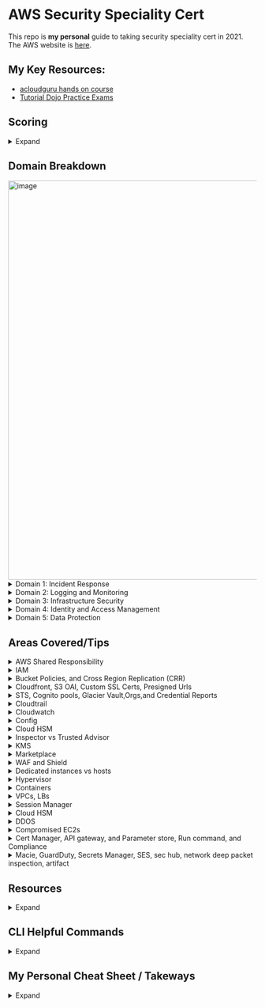 # AWS Security Speciality Cert
This repo is **my personal** guide to taking security speciality cert in 2021. The AWS website is [here](https://aws.amazon.com/certification/certified-security-specialty/).

## My Key Resources: 
* [acloudguru hands on course](https://acloudguru.com/course/aws-certified-security-specialty)
* [Tutorial Dojo Practice Exams](https://portal.tutorialsdojo.com/courses/aws-certified-security-specialty-practice-exams/lessons/practice-exams-timed-mode-7/)

## Scoring
<details>
  <summary>Expand</summary>
  
* 100 - 1000 with minimum 720
* scaled scoring model
* 15 unscored questions that do not affect your score
* Unanswered questions are scored as incorrect; there is no penalty for guessing
* Multiple-choice: Has one correct response and three incorrect responses (distractors).
* Multiple-response: Has two or more correct responses out of five or more options
</details>

## Domain Breakdown 
<img width="807" alt="image" src="https://user-images.githubusercontent.com/44328319/133793047-a5f83399-c53b-4bbb-b12f-322619eb123f.png">

<details>
  <summary>Domain 1: Incident Response </summary>
  
1.1 Given an AWS abuse notice, evaluate the suspected compromised instance or exposed access keys.
* Given an AWS Abuse report about an EC2 instance, securely isolate the instance as part of a forensic investigation.
* Analyze logs relevant to a reported instance to verify a breach, and collect relevant data.
* Capture a memory dump from a suspected instancefor later deep analysis or for legal compliance reasons.
  
1.2 Verify that the Incident Response plan includes relevant AWS services.
* Determine if changes to baseline security configuration have been made.
* Determine if list omits services,processes, or procedures which facilitate Incident Response.
* Recommend services, processes, procedures to remediate gaps.

1.3 Evaluate the configuration of automated alerting, and execute possible remediation of security-related incidents and emerging issues.
* Automate evaluation of conformance with rules for new/changed/removed resources.
* Apply rule-based alerts for common infrastructure misconfigurations.
* Review previous security incidents and recommend improvements to existing systems
  
</details>
<details>
  <summary>Domain 2: Logging and Monitoring </summary>
  
2.1 Design and implement security monitoring and alerting.
* Analyze architecture and identify monitoring requirements and sources for monitoring statistics.
* Analyze architecture to determine which AWS services can be used to automate monitoring and alerting.*
* Analyze the requirements for custom application monitoring, and determine how this could be achieved.
* Setup automated tools/scripts to perform regular audits.
Version 2.0SCS-C014|P A G E

2.2 Troubleshoot security monitoring and alerting.
* Given an occurrence of a known event without the expected alerting, analyze the service functionality and configuration andremediate.
* Given an occurrence of a known event without the expected alerting, analyze the permissions and remediate.
* Given a custom application which is not reporting its statistics, analyze the configuration and remediate.
* Review audit trails of system and user activity.

2.3 Design and implement a logging solution.
* Analyze architecture and identify logging requirements and sources for log ingestion.
* Analyze requirements and implement durable and secure log storage according to AWS best practices.
* Analyzearchitecture to determine which AWS services can be used to automate log ingestion and analysis.

2.4Troubleshoot logging solutions.
* Given the absence of logs, determine the incorrect configuration and define remediation steps.
* Analyze logging access permissions to determine incorrect configuration and define remediation steps.
* Based on the security policy requirements, determine the correct log level, type, and sources
</details>


<details>
  <summary>Domain 3: Infrastructure Security </summary>
  
3.1 Design edge security on AWS.
* For a given workload, assess and limit the attack surface.
* Reduce blast radius (e.g. by distributing applications across accounts and regions).
* Choose appropriate AWS and/or third-party edge services such as WAF, CloudFront and Route53 to protect against DDoS or filter application-level attacks.
* Given a set of edge protection requirements for an application, evaluate the mechanisms to prevent and detect intrusions for compliance and recommend required changes.
* Test WAF rules to ensure they block malicious traffic.

3.2 Design and implement a secure network infrastructure.
* Disable any unnecessary network ports and protocols.
* Given a set of edge protection requirements, evaluate the security groups and NACLs of an application for compliance and recommend required changes.
* Given security requirements, decide on network segmentation (e.g. security groups and NACLs) that allow the minimum ingress/egress access required.
* Determine the use case for VPN or Direct Connect.Determine the use case for enabling VPC Flow Logs.
* Given a description of the network infrastructure for a VPC, analyze the use of subnets and gateways for secure operation.

3.3 Troubleshoot a secure network infrastructure.
* Determine where network traffic flow is being denied.
* Given a configuration,confirm security groups and NACLs have been implemented correctly.


3.4 Design and implement host-based security.
* Given security requirements, install and configure host-based protections including Inspector, SSM.
* Decide when to use host-based firewall like iptables.Recommend methods for host hardening and monitoring.  
</details>

<details>
  <summary>Domain 4: Identity and Access Management </summary>
  
4.1 Design and implement a scalable authorization and authentication system to access AWS resources.
* Given a description of a workload, analyze the access control configuration for AWS services and make recommendations that reduce risk.
* Given a description how an organization manages their AWS accounts, verify security of their root user.
* Given your organization’s compliance requirements, determine when to apply user policies and resource policies.
* Within an organization’s policy, determine when to federate a directory services to IAM.
* Design a scalable authorization model that includes users, groups, roles, and policies.
* Identify and restrict individual users of data and AWS resources.
* Review policies to establish that users/systems are restricted from performing functions beyond their responsibility, and also enforce proper separation of duties.

4.2 Troubleshoot an authorization and authentication system to access AWS resources.
* Investigate a user’s inability to access S3 bucket contents.
* Investigate a user’s inability to switchroles to a different account.
* Investigate an Amazon EC2 instance’s inability to access a given AWS resource

</details>
<details>
  <summary>Domain 5: Data Protection</summary>
  
5.1 Design and implement key management and use.
* Analyze a given scenario to determine an appropriate key management solution.
* Given a set of data protection requirements, evaluate key usage and recommend required changes.
* Determine and control the blast radius of a key compromise event and design a solution to contain the same.

5.2 Troubleshoot key management.
* Breakdown the difference between a KMS key grant and IAM policy.
* Deduce the precedence given different conflicting policies for a given key.
* Determine when and how to revoke permissions for a user or service in the event of a compromise.

5.3 Design and implement a data encryption solution for data at rest and data in transit.
* Given a set of data protection requirements, evaluate the security of the data at rest in a workload and recommend required changes.
* Verify policy on a key such that it can only beused by specific AWS services.
* Distinguish the compliance state of data through tag-based data classifications and automate remediation.
* Evaluate a number of transport encryption techniques and select the appropriate method (i.e. TLS, IPsec, client-side KMS encryption).
</details>

## Areas Covered/Tips
<details>
  <summary>AWS Shared Responsibility</summary>
  
  <img width="406" alt="image" src="https://user-images.githubusercontent.com/44328319/133936461-073ed22c-8298-4232-aac8-375968e5e2ac.png">
  <img width="1045" alt="image" src="https://user-images.githubusercontent.com/44328319/133936239-673da30a-479b-45ec-8d0e-907ac5546118.png">
  <img width="1265" alt="image" src="https://user-images.githubusercontent.com/44328319/133936186-4f2fd92a-c589-42fe-b712-bb8852d28749.png">
  <img width="241" alt="image" src="https://user-images.githubusercontent.com/44328319/133936265-a9281a8f-e848-4572-8365-36a048b3a1d6.png">

</details>
<details>
  <summary>IAM</summary>
    
  <img width="245" alt="image" src="https://user-images.githubusercontent.com/44328319/133936280-baf4f25d-83a5-4c98-be57-d3f7f8c6b258.png">
  <img width="240" alt="image" src="https://user-images.githubusercontent.com/44328319/133936293-d03014fd-94bc-4e94-8dcb-4c7f756d3dff.png">
  <img width="225" alt="image" src="https://user-images.githubusercontent.com/44328319/133936304-a06c2b3f-7cee-4119-9358-ebc89f913361.png">
 
</details>
 
<details>
  <summary>Bucket Policies, and Cross Region Replication (CRR)</summary>
  
  <img width="251" alt="image" src="https://user-images.githubusercontent.com/44328319/133936329-c50e8a26-fd61-4e43-a4a0-41056574ccf2.png">
  <img width="423" alt="image" src="https://user-images.githubusercontent.com/44328319/133936341-c793ed62-3ffd-42bd-bd5e-1dafdc52983e.png">
  <img width="359" alt="image" src="https://user-images.githubusercontent.com/44328319/133936469-877b6c3d-31fa-4ee9-bc6e-819b84bbaf0e.png">
  <img width="403" alt="image" src="https://user-images.githubusercontent.com/44328319/133936353-34a502f4-0da7-4978-a27a-f1610d3c5c09.png">
  <img width="371" alt="image" src="https://user-images.githubusercontent.com/44328319/133936490-9e13d487-1f2d-46d1-aaab-e751aae3193b.png">
  <img width="413" alt="image" src="https://user-images.githubusercontent.com/44328319/133936356-8679fda4-dfed-44ec-8c83-caff89c65c62.png">
  <img width="412" alt="image" src="https://user-images.githubusercontent.com/44328319/133936369-8f69d8d2-e847-4c03-a64a-e4145a40df8d.png">
  <img width="335" alt="image" src="https://user-images.githubusercontent.com/44328319/133936499-8512bf7e-cb79-4bd8-9832-f77bbdfd0c1a.png">
  <img width="398" alt="image" src="https://user-images.githubusercontent.com/44328319/133936502-8f041410-2519-49cd-a312-d5e2a1e2461d.png">
    
</details>
<details>
  <summary>Cloudfront, S3 OAI, Custom SSL Certs, Presigned Urls</summary>
  Steps to set up OAI see below in order for exam
  <img width="536" alt="image" src="https://user-images.githubusercontent.com/44328319/134004317-09945c2d-4bf7-4d7f-88c6-640c35829d11.png">  
  <img width="1081" alt="image" src="https://user-images.githubusercontent.com/44328319/134005268-b56b0dc0-210b-44d8-8682-c768ad23dd64.png">
  <img width="1141" alt="image" src="https://user-images.githubusercontent.com/44328319/134006453-5ee89c7b-7bb6-4e34-8574-4f07d60e5601.png">

</details>
<details>
  <summary>STS, Cognito pools, Glacier Vault,Orgs,and Credential Reports</summary>
  <img width="611" alt="image" src="https://user-images.githubusercontent.com/44328319/134177190-5567ee95-563e-43de-8aa2-65c15dbfa736.png">
  <img width="611" alt="image" src="https://user-images.githubusercontent.com/44328319/134177234-b1c82b20-9510-4e2e-a5ee-6e36808295f8.png">
  <img width="352" alt="image" src="https://user-images.githubusercontent.com/44328319/134177302-310ef83a-e25b-4485-8d0c-9d0ce7a1fa92.png">
  <img width="627" alt="image" src="https://user-images.githubusercontent.com/44328319/134177350-19668af6-19c7-4765-9c6c-85df590ec6c8.png">
  <img width="624" alt="image" src="https://user-images.githubusercontent.com/44328319/134177401-2a75ad3e-0547-4e11-ba69-c39b639f02f2.png">
  <img width="613" alt="image" src="https://user-images.githubusercontent.com/44328319/134177462-2009703b-28f4-4dae-939f-a366b84f9593.png">
  <img width="631" alt="image" src="https://user-images.githubusercontent.com/44328319/134177510-bca8e43d-fbf6-4880-a3b9-2b4e0e07ac94.png">
  <img width="631" alt="image" src="https://user-images.githubusercontent.com/44328319/134177569-5583daf4-6f01-4cfa-b20c-0067ae88133b.png">
  <img width="643" alt="image" src="https://user-images.githubusercontent.com/44328319/134177601-68a1c46b-de9f-434b-a559-2caadc039e72.png">
  <img width="597" alt="image" src="https://user-images.githubusercontent.com/44328319/134177653-951837ef-ca2b-47cf-988e-7e02f5d7a1c7.png">


</details>
<details>
  <summary>Cloudtrail</summary>
  
  ![image](https://user-images.githubusercontent.com/44328319/134353748-9207bda6-d8d5-401f-b96a-bb3db1ee2a91.png)
  This does not log RDP/SSH sessions.
  ![image](https://user-images.githubusercontent.com/44328319/134354253-56bb2df9-9da8-4b89-8ce9-d2185f534414.png)
  ![image](https://user-images.githubusercontent.com/44328319/134354152-9cac7580-40fa-4f4d-8cf7-6af808cc258e.png)
  ![image](https://user-images.githubusercontent.com/44328319/134354337-0e3760a7-ea9f-44f6-8695-ee01d25e57b8.png)
  ![image](https://user-images.githubusercontent.com/44328319/134354487-16e7ce82-224b-431b-a19e-6c404db27676.png)   
  ![image](https://user-images.githubusercontent.com/44328319/134354537-0478a2e5-6dde-429d-85e1-651617a045e7.png)

 </details>  
 <details>
  <summary>Cloudwatch</summary>
  
  ![image](https://user-images.githubusercontent.com/44328319/134354953-e861b9e6-f53a-454c-ba03-43e4507f896b.png)
  ![image](https://user-images.githubusercontent.com/44328319/134354974-dece39f9-456a-4979-8775-7431f6c06e75.png)
  ![image](https://user-images.githubusercontent.com/44328319/134355060-7374ea41-c2fa-45d3-bfa4-b203a6aecc51.png)
 </details>  
 
  <details>
  <summary>Config</summary>
  
  ![image](https://user-images.githubusercontent.com/44328319/134355480-f8260ca1-5c23-4245-8e86-3f56b7963849.png)
  ![image](https://user-images.githubusercontent.com/44328319/134355527-938d035d-43b1-420e-af31-40efa28742dc.png)
  ![image](https://user-images.githubusercontent.com/44328319/134357716-e6c1162a-51c3-4553-bcdb-b1632d671b63.png)
  Know when to use above 
  
  ![image](https://user-images.githubusercontent.com/44328319/134357918-6dbf2028-5394-4da5-9e11-2356c6046b83.png)

 </details>  
 
 <details>
  <summary>Cloud HSM</summary>
 
  ![image](https://user-images.githubusercontent.com/44328319/134356717-1894bb5d-c212-4f19-9e51-f3eaf9c7487a.png)
  ![image](https://user-images.githubusercontent.com/44328319/134356904-f1e839b0-68e8-4ce6-8ea7-dc6b77cb5979.png)

 </details>  
 
  <details>
  <summary>Inspector vs Trusted Advisor</summary>
  
  ![image](https://user-images.githubusercontent.com/44328319/134357323-a55d80f5-b971-4e8d-92f0-2c93b62590e8.png)
  ![image](https://user-images.githubusercontent.com/44328319/134357385-ad75126d-333d-4474-9e63-8f6e7a04452b.png)
  ![image](https://user-images.githubusercontent.com/44328319/134357489-a6edee5e-ed2a-49d4-a8ed-ee90fad994df.png)
  ![image](https://user-images.githubusercontent.com/44328319/134357436-fd648385-765a-480b-a687-bb985e48e55a.png)

 </details>  
 
 <details>
  <summary>KMS</summary>
  
  <img width="915" alt="image" src="https://user-images.githubusercontent.com/44328319/134982143-d14e1371-73e1-46c5-9fef-4f5db1ed8e42.png">
  <img width="790" alt="image" src="https://user-images.githubusercontent.com/44328319/134982184-a46e0d3c-fe43-4cd6-a669-5109345de917.png">
  <img width="882" alt="image" src="https://user-images.githubusercontent.com/44328319/134982250-a0739e5d-417f-40ac-aaf0-90691b334e36.png">
  <img width="834" alt="image" src="https://user-images.githubusercontent.com/44328319/134982276-45ded481-e84c-4710-9555-17823be46e1e.png">
  <img width="807" alt="image" src="https://user-images.githubusercontent.com/44328319/134982313-0c9fb5a9-6d04-43f4-85b7-90cb2cd64d66.png">
  <img width="740" alt="image" src="https://user-images.githubusercontent.com/44328319/134982438-64d3a19d-d755-4b04-ad87-206d289d166e.png">
  <img width="696" alt="image" src="https://user-images.githubusercontent.com/44328319/134982386-28967bba-3714-46ad-b879-1086ed9995cd.png">
  <img width="976" alt="image" src="https://user-images.githubusercontent.com/44328319/134982547-3ba32560-ff2c-4d8d-9257-76dc3b361639.png">
  <img width="959" alt="image" src="https://user-images.githubusercontent.com/44328319/134982626-76a29879-5145-4e27-9e10-e1aa071a07b0.png">
  <img width="1063" alt="image" src="https://user-images.githubusercontent.com/44328319/134982777-14d3da6f-bdd3-407b-8fff-79764ffff56e.png">
  <img width="1049" alt="image" src="https://user-images.githubusercontent.com/44328319/134982810-2ee1beb3-5303-43ee-8739-98babc2b66c1.png">
  <img width="1054" alt="image" src="https://user-images.githubusercontent.com/44328319/134983007-a5fd2766-590e-4bbe-95ec-ed423f9389ca.png">
  <img width="961" alt="image" src="https://user-images.githubusercontent.com/44328319/134983883-57618652-2003-4f7b-8ea7-76e7eab5f7ea.png">
  <img width="905" alt="image" src="https://user-images.githubusercontent.com/44328319/134984026-715c4a08-4e49-4350-8fdb-c324ad6cffc3.png">
  get your public key pair
  <img width="1099" alt="image" src="https://user-images.githubusercontent.com/44328319/134984154-00abd6ce-e00b-4d28-8a72-c5074a0ff6c3.png">
  <img width="1125" alt="image" src="https://user-images.githubusercontent.com/44328319/134984193-3110b949-a6ca-4a6a-a39b-95afb6e28619.png">
  <img width="991" alt="image" src="https://user-images.githubusercontent.com/44328319/134984450-ed1734bb-1b48-4da7-a44b-f5bb091180c0.png">
  <img width="931" alt="image" src="https://user-images.githubusercontent.com/44328319/134984503-59e6ed8b-ed34-4cfd-8ab8-f4aed89c65c7.png">
  <img width="1047" alt="image" src="https://user-images.githubusercontent.com/44328319/134990059-9350ac8f-efcb-4731-bd0c-29cd9eecd2ec.png">
  <img width="1062" alt="image" src="https://user-images.githubusercontent.com/44328319/134990148-cd52df29-32a5-4260-bbc9-cb4b1910b3f4.png">
  <img width="1053" alt="image" src="https://user-images.githubusercontent.com/44328319/134990267-b9080a09-4726-490f-95dc-4440a73b4bd1.png">

 </details>  
  
 <details>
  <summary>Marketplace</summary>
  
  <img width="958" alt="image" src="https://user-images.githubusercontent.com/44328319/134985229-dd43c489-b3dc-4b0a-906e-9229c6472d3e.png">
 </details>  
 
  <details>
  <summary>WAF and Shield</summary>
  
   <img width="916" alt="image" src="https://user-images.githubusercontent.com/44328319/134986346-6c41e277-8a4a-4b2c-b070-61227e10529b.png">
   <img width="995" alt="image" src="https://user-images.githubusercontent.com/44328319/134986364-fd12866c-615a-4cbc-9c8c-5b3b89f63bd9.png">
   <img width="976" alt="image" src="https://user-images.githubusercontent.com/44328319/134986449-b52cee59-9c8a-4698-b4c2-c801190f1072.png">
   <img width="998" alt="image" src="https://user-images.githubusercontent.com/44328319/134986498-d091b3b8-06b9-44ad-812a-467cdb3f78d3.png">
  
 </details> 
 
 <details>
  <summary>Dedicated instances vs hosts</summary>
  
  <img width="601" alt="image" src="https://user-images.githubusercontent.com/44328319/134986682-d6eea621-10e9-44fb-a446-a2a46de739c9.png">
  <img width="944" alt="image" src="https://user-images.githubusercontent.com/44328319/134986721-766afbde-ab41-4d99-a8b2-043d6781cde4.png">

 </details> 
 
  <details>
  <summary>Hypervisor</summary>
   
   <img width="893" alt="image" src="https://user-images.githubusercontent.com/44328319/134987063-dafe91f6-a9db-4444-a771-eebfb1c7013b.png">
   <img width="951" alt="image" src="https://user-images.githubusercontent.com/44328319/134987145-f348966d-526c-4891-a556-23761a0d858f.png">

 </details> 
 
 <details>
 <summary>Containers</summary>
  
  <img width="549" alt="image" src="https://user-images.githubusercontent.com/44328319/134990467-b6f7700b-1ab8-485e-997a-46f4f7365e97.png">
  <img width="590" alt="image" src="https://user-images.githubusercontent.com/44328319/134990599-561879bb-ced0-4b4f-a1bd-3e6a372c4467.png">
  <img width="942" alt="image" src="https://user-images.githubusercontent.com/44328319/134990618-e91a385c-bc6f-49fb-ae91-8fd7362b5a57.png">
  <img width="961" alt="image" src="https://user-images.githubusercontent.com/44328319/134990702-af3f4911-27a4-4790-832f-e699a8c5ef56.png">
  <img width="626" alt="image" src="https://user-images.githubusercontent.com/44328319/134990744-4f8b46eb-88c1-4a89-a9cd-0f47fe75dfcb.png">
  <img width="954" alt="image" src="https://user-images.githubusercontent.com/44328319/134990792-2750a636-f56f-4a3b-888f-4c19d42196c5.png">

 </details> 
 
 <details>
 <summary>VPCs, LBs</summary>
  
  <img width="1022" alt="image" src="https://user-images.githubusercontent.com/44328319/135096436-6e9e16e6-047e-4044-a39f-e91fcfeb87e1.png">
  <img width="1050" alt="image" src="https://user-images.githubusercontent.com/44328319/135097012-dcb87195-fc1f-493d-a727-f2b48b3da5ca.png">
  <img width="1055" alt="image" src="https://user-images.githubusercontent.com/44328319/135097602-1872c44d-a1aa-4ffb-a7b4-5cfbb48f5c9c.png">
  <img width="763" alt="image" src="https://user-images.githubusercontent.com/44328319/135097682-22fcdf9e-bc82-423d-b115-6326ac0609cf.png">
  <img width="1038" alt="image" src="https://user-images.githubusercontent.com/44328319/135098006-baa9f0c0-e0cc-420d-bc9c-2acd53328f9a.png">
  <img width="1071" alt="image" src="https://user-images.githubusercontent.com/44328319/135098292-1492519a-bf70-4372-abfa-96be03f940be.png">
  <img width="1020" alt="image" src="https://user-images.githubusercontent.com/44328319/135098419-c20e46d3-9616-42d2-89fb-57beffe5a0c7.png">
  <img width="1007" alt="image" src="https://user-images.githubusercontent.com/44328319/135098584-ac4445c6-bece-47a7-99a9-eeeab7d3e9ca.png">
  <img width="1073" alt="image" src="https://user-images.githubusercontent.com/44328319/135100366-71126fab-0d02-4691-af51-4beb982b82e6.png">
  <img width="1061" alt="image" src="https://user-images.githubusercontent.com/44328319/135100769-1e4b431d-e691-4b4d-9fea-16e134211c38.png">
  Transit Gateway = replace multiple vpns
  <img width="1023" alt="image" src="https://user-images.githubusercontent.com/44328319/135100929-35956154-9aeb-4b9f-941a-91b83a8f3d2d.png">
  <img width="1003" alt="image" src="https://user-images.githubusercontent.com/44328319/135101023-f092392d-2df6-4522-a843-747dbf5e53d7.png">
  <img width="928" alt="image" src="https://user-images.githubusercontent.com/44328319/135101078-c5be842c-1bad-4fe1-83ae-667292903fb1.png">
  
 </details>  

 <details>
 <summary>Session Manager</summary>
  
 <img width="966" alt="image" src="https://user-images.githubusercontent.com/44328319/135098827-7724bb94-6837-47b4-9ead-82c8c45676d9.png">
  
 </details>  
 
<details>
<summary>Cloud HSM</summary>

<img width="944" alt="image" src="https://user-images.githubusercontent.com/44328319/135099654-d035ff4e-cdc3-48b8-88fc-aea25b14c659.png">
<img width="894" alt="image" src="https://user-images.githubusercontent.com/44328319/135100170-02dfdaaf-2041-47f7-8ee6-d355c84959d5.png">

</details>  


<details>
<summary>DDOS</summary>

<img width="832" alt="image" src="https://user-images.githubusercontent.com/44328319/135170201-8f887990-8698-47ea-974a-c4178dcaa098.png">
<img width="988" alt="image" src="https://user-images.githubusercontent.com/44328319/135170455-ebbde8c6-0ed3-4509-83bf-10479723a931.png">
<img width="1046" alt="image" src="https://user-images.githubusercontent.com/44328319/135170531-267f21e1-beb1-459c-bf88-c44ba3ffb4fe.png">

</details>

<details>
<summary>Compromised EC2s</summary>
  
<img width="1019" alt="image" src="https://user-images.githubusercontent.com/44328319/135170702-4497d289-a0d0-498c-9f56-632467cc31f1.png">
If leaked accesskeys make inactive and delete
<img width="862" alt="image" src="https://user-images.githubusercontent.com/44328319/135171231-8c575b79-707d-4038-b5d6-527c869a4f53.png">

</details>

<details>
<summary>Cert Manager, API gateway, and Parameter store, Run command, and Compliance</summary>
  
<img width="968" alt="image" src="https://user-images.githubusercontent.com/44328319/135348624-f069dca9-f565-45d1-9d3f-65f1d0e8b130.png">
<img width="1014" alt="image" src="https://user-images.githubusercontent.com/44328319/135349021-4d440fcf-60aa-44b5-a93c-2d9c8dc8bfa2.png">
<img width="1008" alt="image" src="https://user-images.githubusercontent.com/44328319/135349225-23fcf875-0dfd-404f-8634-214b915aaf45.png">
<img width="1021" alt="image" src="https://user-images.githubusercontent.com/44328319/135349346-5616d8fd-35af-44c6-8888-8d93875cc72c.png">
<img width="1000" alt="image" src="https://user-images.githubusercontent.com/44328319/135349556-1bcdef04-348e-4d43-b55e-20d550bfb78b.png">
<img width="1015" alt="image" src="https://user-images.githubusercontent.com/44328319/135349533-f739311e-c62a-4f66-bf3d-2310a4bdceb2.png">
<img width="1014" alt="image" src="https://user-images.githubusercontent.com/44328319/135349619-8426b6ca-0b76-4301-b38e-9d930099e205.png">
<img width="975" alt="image" src="https://user-images.githubusercontent.com/44328319/135349644-d8c5c5c5-b434-4977-bb13-975703c34f29.png">
<img width="970" alt="image" src="https://user-images.githubusercontent.com/44328319/135349674-93abcd0d-d161-4a08-9e41-b5a170d4e8e2.png">

<img width="958" alt="image" src="https://user-images.githubusercontent.com/44328319/135349477-edde9ff6-42fd-4122-b52b-6c3c821d9992.png">


</details>
<details>
<summary>Macie, GuardDuty, Secrets Manager, SES, sec hub, network deep packet inspection, artifact</summary>
  
<img width="626" alt="image" src="https://user-images.githubusercontent.com/44328319/135527715-3d90766d-a242-48d1-8bb9-0428d92c09dd.png">
<img width="1055" alt="image" src="https://user-images.githubusercontent.com/44328319/135527872-6f2405c3-03e0-4e8e-a981-afc2824d4915.png">
<img width="978" alt="image" src="https://user-images.githubusercontent.com/44328319/135527990-e2207466-2b5e-452d-944f-093b1ad077c9.png">
<img width="1065" alt="image" src="https://user-images.githubusercontent.com/44328319/135528302-bcc965ac-2fdd-40b6-b3f0-9366df5348b4.png">
<img width="1055" alt="image" src="https://user-images.githubusercontent.com/44328319/135528383-ff6cdc68-5059-469b-91aa-b6fa701ae3b4.png">
<img width="991" alt="image" src="https://user-images.githubusercontent.com/44328319/135528501-cec6e0a0-83ff-4d22-8b94-389abeade9ff.png">
<img width="1060" alt="image" src="https://user-images.githubusercontent.com/44328319/135528649-d952d4c1-f47a-43d9-91a4-f9c040d01b28.png">
<img width="1062" alt="image" src="https://user-images.githubusercontent.com/44328319/135528763-5083f388-27f6-4889-89fe-0cd186462366.png">
<img width="1000" alt="image" src="https://user-images.githubusercontent.com/44328319/135528838-3e152c92-ec78-468c-815d-0bef2b865093.png">







</details>

## Resources

<details>
<summary>Expand</summary>
 
* [Cloudtrail Supported services](https://docs.aws.amazon.com/awscloudtrail/latest/userguide/cloudtrail-aws-service-specific-topics.html) 
* [WAF cloudformation](https://s3.amazonaws.com/cloudformation-examples/community/common-attacks.json)

</details>



## CLI Helpful Commands
<details>
  <summary>Expand</summary>

* Key related commands
    ```#Create a new key and make a note of the region you are working in 
    aws kms create-key

    #Test encrypting plain text using my new key: 
    aws kms encrypt --plaintext "hello" --key-id <key_arn>

    #Create a new user called Dave and generate access key / secret access key
    aws iam create-user --user-name dave
    aws iam create-access-key --user-name dave

    #Run aws configure using Dave's credentials creating a CLI profile for him
    aws configure --profile dave
    aws kms encrypt --plaintext "hello" --key-id <key_arn> --profile dave

    #Create a grant for user called Dave
    aws iam get-user --user-name dave
    aws kms create-grant --key-id <key_arn> --grantee-principal <Dave's_arn> --operations "Encrypt"

    #Encrypt plain text as user Dave: 
    aws kms encrypt --plaintext "hello" --key-id <key_arn> --grant-tokens <grant_token_from_previous_command> --profile dave

    #Revoke the grant:
    aws kms list-grants --key-id <key_arn>
    aws kms revoke-grant --key-id <key_arn> --grant-id <grant_id>

    #Check that the revoke was successful:
    aws kms encrypt --plaintext "hello" --key-id <key_arn> --profile dave

    https://docs.aws.amazon.com/cli/latest/reference/kms/create-grant.html ```
* ```aws configure```
* presigned url `aws s3 presign s3://url --expires-in 300`
* Copies file from local to bucket```aws s3 cp <path> s3://<bucket>```
* List buckets```aws s3 ls```
* List Bucket Content: ```aws s3 ls s3://<bucket>```
* How get canicol names via cli `aws s3api list-buckets`
* Create s3 bucket ```aws s3api create-bucket --bucket <bucketname> --region us-east-1```
* grab your environment variables from cli ```env | grep ^AWS```
* What is the policies attached to that user ```aws iam list-attached-user-policies --user-name=$AWS_ACCOUNT_USERNAME```
* Create iam user ```aws iam create-user --user-name root-for-vault```
* Attach policy ```aws iam attach-user-policy --user-name root-for-vault --policy-arn arn:aws:iam::${AWS_ACCOUNT_ID}:policy/vault-root```
* Create access key and secret passing to txt for temp use ```aws iam create-access-key --user-name root-for-vault | tee root-for-vault-keys.txt```
* Set default region ```export AWS_DEFAULT_REGION=us-east-1```
* Create VPC ```aws ec2 create-default-vpc```
* Run EC2 ```aws ec2 run-instances --image-id <amiid> --instance-type <ec2type> --count 1```
* List RDS ```aws rds describe-db-instances```
* Grab metadata from instance ```curl http://169.254.169.254/latest/meta-data/``` ```wget http://169.254.169.254/latest/meta-data/```
* Grab userdata from instance ```curl http://169.254.169.254/latest/user-data/```
* List lambda functions ```aws lambda list-functions --max-items 10```  [Full list of lambda cli ](https://docs.aws.amazon.com/cli/latest/reference/lambda/index.html)
* Invoke Lambda ```aws lambda invoke \
    --function-name my-function \
    --payload '{ "name": "Bob" }' \
    response.json```
* Delete an S3 bucket and all its contents with just one command 
`aws s3 rb s3://bucket-name -force`
* Copy a directory and its subfolders from your PC to Amazon S3 
`aws s3 cp MYFolder s3://bucket-name -recursive [-region us-west-2]`
* Display subsets of all available ec2 images 
`aws ec2 describe-images | grep ubuntu`
* List users in a different format 
`aws iam list-users --output table`
* Get credentialed IAM reports from CLI `aws iam generate-credential-report` and read it `aws iam get-credential-report --output text | base64 --decode >> credentialreport.csv`
* List the sizes of an S3 bucket and its contents 
`aws s3api list-objects --bucket BUCKETNAME --output json --query " 
[sum(Contents[].Size), length(Contents[])]"`
* Move S3 bucket to a different location 
`aws s3 sync s3://oldbucket s3://newbucket --source-region us-west-l 
--region us-west-2`
* sync files from local but exlude some directories and .pem `aws s3 sync <YOURLOCALPATH> s3://<YOURBUCKETNAME> --exclude 'scripts/*' --exclude '*.pem'`
* List users by ARN 
`aws iam list-users --output json | jq -r .Users[].Arn`
* List all of your instances that are currently running
`aws ec2 describe-instances --filters Name=instance-state-name,Values=running --query 'Reservations[*].Instances[].[InstanceId,State,PublicIpAddress, Tags[?Key==`Name`].Value]' --region us-east-1 --output json | jq `
`aws ec2 describe-instances --filters Name=instance-state-name,Values=running --region us-east-1 --output table`
* start ec2 instances `aws ec2 start-instances --instance-ids <your instance id>`
* describe your sg rules `aws ec2 describe-security-group-rules`
* Other ways to pass input parameters to the AWS CLI with JSON 
`aws iam put-user-policy --user-name AWS-Cli-Test --policy-name 
Power-Access --policy-document { "Statement":[{ "Effect": 
"Allow" , "NotAction":"iam:*", "Resource": "*"} ] }`
* When backups complete send to sns topic `aws backup put-backup-vault-notifications --endpoint-url https://backup.eu-west-1.amazonaws.com --backup-vault-name examplevault --sns-topic-arn arn:aws:sns:eu-west-1:111111111111:exampletopic --backup-vault-events BACKUP_JOB_COMPLETED`
* Get backups notifications `aws backup get-backup-vault-notifications --backup-vault-name examplevault`
</details>

## My Personal Cheat Sheet / Takeways
      
 <details>
    <summary>Expand</summary>
   
 * 2 services to check ssh open: Config and Trusted Advisor
 * Visibility = Config
 * Multi tenant key service = KMS
 * Customer Shared Responsibility = Configure IAM and apply sec updates
 * 2 services automate tech tasks to avoid human erorr = ops works and codedeploy
 * Principal in IAM permissions = user, account, service to allow or deny
 * Service control Policies = guardrail and org units accesses
 * AWS API used to AD = STS 
 * Temp access to object = presigned url 
 * Permission Boundaries = used to limit max permissions for user roles or users
 * custom ssl needs be in stored in us-east1 cert store
 * Vault lock = can't be changed when implemented
 * AD federation = users must navigate to ADFS signin and users do not need IAM creds
 * Steps cross region replication = owner destination bucket grants source owner via bucket policy permission to replicate
 * Cloudwatch = log aggregation, resource utilization, trigger lambda
 * What inspector package checks for root login over ssh: security best practices and CIS.
 * Cloudfront are global ALB wafs are regional
 * Policy conditions used for in key policy: WHEN IN EFFECT
 * Options in WAF = BLOCK, ALLOW, COUNT
 * Rotation freq AWS MANAGED KEYs= 3 yrs can't be changed
 * KMS Grant WHEN = TEMP ACCESS
 * Can you move customer cmk region to region? No 
 * Benefit of key rotation on cmk = can be done manually whenver
 * Advantages own key material cmk = use your own key material / set reqs , delete any time without waiting 7 to 30 days
 * Customer managed cmk rotation = 1 yr automation
 * All kms cmk to s3 how would configure = `kms:ViaService` condition key in "key policy" or "in IAM Policy".
 * Ec2 hacked then = stop instance, snapshot volume, and isloate for foreinsics
 * Cloudfront features to protect endpoints = OAI and georestriction
 * ACM integrates with Elastic Load Balancing,Amazon CloudFront,AWS Elastic Beanstalk,Amazon API Gateway,AWS Nitro Enclaves
 * What network ports ses configured to smtp endpoint = 25, 587, 2587
 * ![image](https://user-images.githubusercontent.com/44328319/135766561-7f3c6027-2d32-44ff-ac8c-f8ce5c7f024e.png)
 * ![image](https://user-images.githubusercontent.com/44328319/135787409-fdaed081-5cfc-49a3-b33b-291dbfdbee85.png)
 * managed services using 'perfect forward secrecy' = cloudfront and elb 
 <img width="1256" alt="image" src="https://user-images.githubusercontent.com/44328319/135874424-e94612ea-24b2-4046-bbc2-c16a290b6b0c.png">
 * How prevent vpc using aws dns?  Set the enableDnsHostnames and enableDnsSupport attributes in the VPC to false to disable DNS resolution in the VPC
 * Cloudtrail 'write-only' or 'all' usually fixes not logging due to set to 'read'.
 * <img width="616" alt="image" src="https://user-images.githubusercontent.com/44328319/136105062-52b087ab-6c8b-4ae6-bf6d-0d1b31314efa.png">
 * <img width="578" alt="image" src="https://user-images.githubusercontent.com/44328319/136105113-e47d84ea-1a7d-42a8-86a5-4c0f1c0b06c6.png">
 * <img width="829" alt="image" src="https://user-images.githubusercontent.com/44328319/136105185-8dee688c-eb2b-4c7c-94a8-a43034893509.png">   

   
 </details>  

